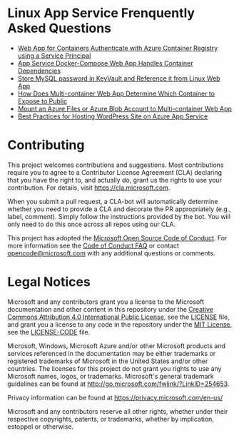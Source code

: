 
# Linux App Service Frenquently Asked Questions

* [Web App for Containers Authenticate with Azure Container Registry using a Service Principal](https://github.com/Azure/app-service-linux-docs/blob/master/service_principal_auth_acr.md)
* [App Service Docker-Compose Web App Handles Container Dependencies](https://github.com/Azure/app-service-linux-docs/blob/master/docker_compose_depends_on.md)
* [Store MySQL password in KeyVault and Reference it from Linux Web App](https://github.com/Azure/app-service-linux-docs/blob/master/keyvault_reference_in_linux_app_service.md)
* [How Does Multi-container Web App Determine Which Container to Expose to Public](https://github.com/Azure/app-service-linux-docs/blob/master/how_multicontainer_webapp_determine_web_container.md)
* [Mount an Azure Files or Azure Blob Account to Multi-container Web App](https://github.com/Azure/app-service-linux-docs/blob/master/use_byos_for_multicontainer_web_app.md)
* [Best Practices for Hosting WordPress Site on Azure App Service](https://github.com/Azure/app-service-linux-docs/blob/master/wordpress_performance_best_practices.md)

# Contributing

This project welcomes contributions and suggestions.  Most contributions require you to agree to a
Contributor License Agreement (CLA) declaring that you have the right to, and actually do, grant us
the rights to use your contribution. For details, visit https://cla.microsoft.com.

When you submit a pull request, a CLA-bot will automatically determine whether you need to provide
a CLA and decorate the PR appropriately (e.g., label, comment). Simply follow the instructions
provided by the bot. You will only need to do this once across all repos using our CLA.

This project has adopted the [Microsoft Open Source Code of Conduct](https://opensource.microsoft.com/codeofconduct/).
For more information see the [Code of Conduct FAQ](https://opensource.microsoft.com/codeofconduct/faq/) or
contact [opencode@microsoft.com](mailto:opencode@microsoft.com) with any additional questions or comments.

# Legal Notices

Microsoft and any contributors grant you a license to the Microsoft documentation and other content
in this repository under the [Creative Commons Attribution 4.0 International Public License](https://creativecommons.org/licenses/by/4.0/legalcode),
see the [LICENSE](LICENSE) file, and grant you a license to any code in the repository under the [MIT License](https://opensource.org/licenses/MIT), see the
[LICENSE-CODE](LICENSE-CODE) file.

Microsoft, Windows, Microsoft Azure and/or other Microsoft products and services referenced in the documentation
may be either trademarks or registered trademarks of Microsoft in the United States and/or other countries.
The licenses for this project do not grant you rights to use any Microsoft names, logos, or trademarks.
Microsoft's general trademark guidelines can be found at http://go.microsoft.com/fwlink/?LinkID=254653.

Privacy information can be found at https://privacy.microsoft.com/en-us/

Microsoft and any contributors reserve all other rights, whether under their respective copyrights, patents,
or trademarks, whether by implication, estoppel or otherwise.
